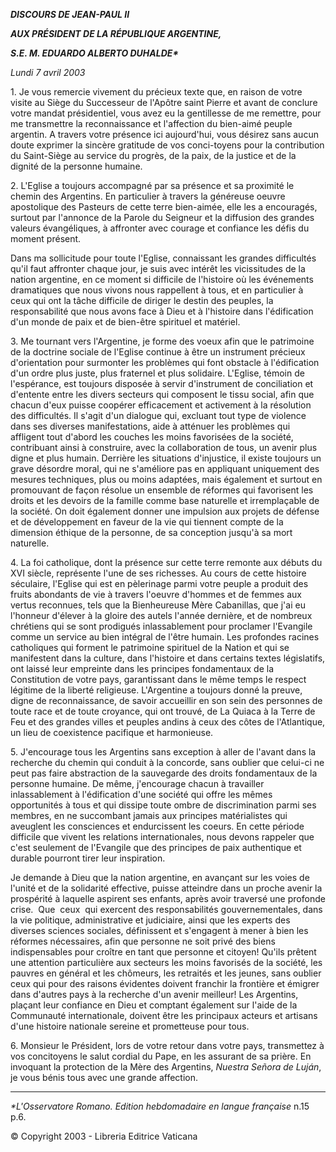 ***DISCOURS DE JEAN-PAUL II***

***AUX PRÉSIDENT DE LA RÉPUBLIQUE ARGENTINE,***

***S.E. M. EDUARDO ALBERTO DUHALDE\****

*Lundi 7 avril 2003*

1. Je vous remercie vivement du précieux texte que, en raison de votre visite au Siège du Successeur de l'Apôtre saint Pierre et avant de conclure votre mandat présidentiel, vous avez eu la gentillesse de me remettre, pour me transmettre la reconnaissance et l'affection du bien-aimé peuple argentin. A travers votre présence ici aujourd'hui, vous désirez sans aucun doute exprimer la sincère gratitude de vos conci-toyens pour la contribution du Saint-Siège au service du progrès, de la paix, de la justice et de la dignité de la personne humaine.

2. L'Eglise a toujours accompagné par sa présence et sa proximité le chemin des Argentins. En particulier à travers la généreuse oeuvre apostolique des Pasteurs de cette terre bien-aimée, elle les a encouragés, surtout par l'annonce de la Parole du Seigneur et la diffusion des grandes valeurs évangéliques, à affronter avec courage et confiance les défis du moment présent.

Dans ma sollicitude pour toute l'Eglise, connaissant les grandes difficultés qu'il faut affronter chaque jour, je suis avec intérêt les vicissitudes de la nation argentine, en ce moment si difficile de l'histoire où les événements dramatiques que nous vivons nous rappellent à tous, et en particulier à ceux qui ont la tâche difficile de diriger le destin des peuples, la responsabilité que nous avons face à Dieu et à l'histoire dans l'édification d'un monde de paix et de bien-être spirituel et matériel.

3. Me tournant vers l'Argentine, je forme des voeux afin que le patrimoine de la doctrine sociale de l'Eglise continue à être un instrument précieux d'orientation pour surmonter les problèmes qui font obstacle à l'édification d'un ordre plus juste, plus fraternel et plus solidaire. L'Eglise, témoin de l'espérance, est toujours disposée à servir d'instrument de conciliation et d'entente entre les divers secteurs qui composent le tissu social, afin que chacun d'eux puisse coopérer efficacement et activement à la résolution des difficultés. Il s'agit d'un dialogue qui, excluant tout type de violence dans ses diverses manifestations, aide à atténuer les problèmes qui affligent tout d'abord les couches les moins favorisées de la société, contribuant ainsi à construire, avec la collaboration de tous, un avenir plus digne et plus humain. Derrière les situations d'injustice, il existe toujours un grave désordre moral, qui ne s'améliore pas en appliquant uniquement des mesures techniques, plus ou moins adaptées, mais également et surtout en promouvant de façon résolue un ensemble de réformes qui favorisent les droits et les devoirs de la famille comme base naturelle et irremplaçable de la société. On doit également donner une impulsion aux projets de défense et de développement en faveur de la vie qui tiennent compte de la dimension éthique de la personne, de sa conception jusqu'à sa mort naturelle.

4. La foi catholique, dont la présence sur cette terre remonte aux débuts du XVI siècle, représente l'une de ses richesses. Au cours de cette histoire séculaire, l'Eglise qui est en pèlerinage parmi votre peuple a produit des fruits abondants de vie à travers l'oeuvre d'hommes et de femmes aux vertus reconnues, tels que la Bienheureuse Mère Cabanillas, que j'ai eu l'honneur d'élever à la gloire des autels l'année dernière, et de nombreux chrétiens qui se sont prodigués inlassablement pour proclamer l'Evangile comme un service au bien intégral de l'être humain. Les profondes racines catholiques qui forment le patrimoine spirituel de la Nation et qui se manifestent dans la culture, dans l'histoire et dans certains textes législatifs, ont laissé leur empreinte dans les principes fondamentaux de la Constitution de votre pays, garantissant dans le même temps le respect légitime de la liberté religieuse. L'Argentine a toujours donné la preuve, digne de reconnaissance, de savoir accueillir en son sein des personnes de toute race et de toute croyance, qui ont trouvé, de La Quiaca à la Terre de Feu et des grandes villes et peuples andins à ceux des côtes de l'Atlantique, un lieu de coexistence pacifique et harmonieuse.

5. J'encourage tous les Argentins sans exception à aller de l'avant dans la recherche du chemin qui conduit à la concorde, sans oublier que celui-ci ne peut pas faire abstraction de la sauvegarde des droits fondamentaux de la personne humaine. De même, j'encourage chacun à travailler inlassablement à l'édification d'une société qui offre les mêmes opportunités à tous et qui dissipe toute ombre de discrimination parmi ses membres, en ne succombant jamais aux principes matérialistes qui aveuglent les consciences et endurcissent les coeurs. En cette période difficile que vivent les relations internationales, nous devons rappeler que c'est seulement de l'Evangile que des principes de paix authentique et durable pourront tirer leur inspiration.

Je demande à Dieu que la nation argentine, en avançant sur les voies de l'unité et de la solidarité effective, puisse atteindre dans un proche avenir la prospérité à laquelle aspirent ses enfants, après avoir traversé une profonde crise.  Que  ceux  qui exercent des responsabilités gouvernementales, dans la vie politique, administrative et judiciaire, ainsi que les experts des diverses sciences sociales, définissent et s'engagent à mener à bien les réformes nécessaires, afin que personne ne soit privé des biens indispensables pour croître en tant que personne et citoyen! Qu'ils prêtent une attention particulière aux secteurs les moins favorisés de la société, les pauvres en général et les chômeurs, les retraités et les jeunes, sans oublier ceux qui pour des raisons évidentes doivent franchir la frontière et émigrer dans d'autres pays à la recherche d'un avenir meilleur! Les Argentins, plaçant leur confiance en Dieu et comptant également sur l'aide de la Communauté internationale, doivent être les principaux acteurs et artisans d'une histoire nationale sereine et prometteuse pour tous.

6. Monsieur le Président, lors de votre retour dans votre pays, transmettez à vos concitoyens le salut cordial du Pape, en les assurant de sa prière. En invoquant la protection de la Mère des Argentins, *Nuestra Señora de Luján*, je vous bénis tous avec une grande affection.

* * *

*\*L'Osservatore Romano. Edition hebdomadaire en langue française* n.15 p.6.

© Copyright 2003 - Libreria Editrice Vaticana